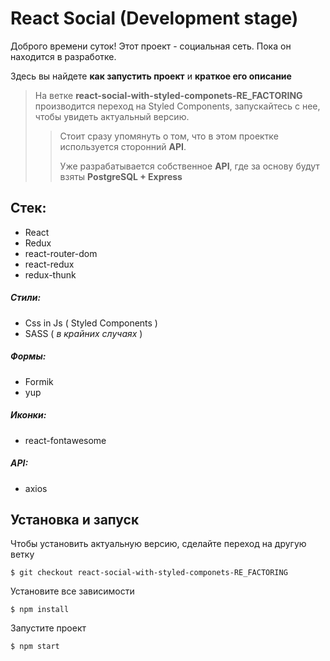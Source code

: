 # React Social (Development stage)
Доброго времени суток! Этот проект - социальная сеть. Пока он находится в разработке.

Здесь вы найдете **как запустить проект** и **краткое его описание**
> На ветке **react-social-with-styled-componets-RE_FACTORING** производится переход на Styled Components, запускайтесь с нее, чтобы увидеть актуальный версию.
>>Стоит сразу упомянуть о том, что в  этом проектке используется сторонний **API**.
>>
>> Уже разрабатывается собственное **API**, где за основу будут взяты **PostgreSQL + Express**

## Cтек:
- React
- Redux
- react-router-dom
- react-redux
- redux-thunk
##### Стили: 
- Css in Js ( Styled Components )
- SASS ( *в крайних случаях* )
##### Формы:
- Formik
- yup
##### Иконки:
- react-fontawesome
##### API:
- axios


## Установка  и запуск
Чтобы установить актуальную версию, сделайте переход на другую ветку

`$ git checkout react-social-with-styled-componets-RE_FACTORING`

Установите все зависимости

`$ npm install`

Запустите проект 

`$ npm start`